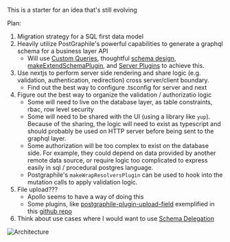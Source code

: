 This is a starter for an idea that's still evolving

Plan:
1. Migration strategy for a SQL first data model
2. Heavily utilize PostGraphile's powerful capabilities to generate a graphql schema for a business layer API
    * Will use [Custom Queries](https://www.graphile.org/postgraphile/custom-queries/), thoughtful [schema design](https://www.graphile.org/postgraphile/postgresql-schema-design/), [makeExtendSchemaPlugin](https://www.graphile.org/postgraphile/make-extend-schema-plugin/), and [Server Plugins](https://www.graphile.org/postgraphile/plugins/) to achieve this.
3. Use nextjs to perform server side rendering and share logic (e.g. validation, authentication, redirection) cross server/client boundary.
    * Find out the best way to configure .tsconfig for server and next
4. Figure out the best way to organize the validation / authorizatio logic
    * Some will need to live on the database layer, as table constraints, rbac, row level security
    * Some will need to be shared with the UI (using a library like `yup`). Because of the sharing, the logic will need to exist as typescript and should probably be used on HTTP server before being sent to the graphql layer.
    * Some authorization will be too complex to exist on the database side. For example, they could depend on data provided by another remote data source, or require logic too complicated to express easily in sql / procedural postgres language. 
    * Postgraphile's `makeWrapResolversPlugin` can be used to hook into the mutation calls to apply validation logic.
5. File upload???
    * Apollo seems to have a way of doing this
    * Some plugins, like [postgraphile-plugin-upload-field](https://github.com/mattbretl/postgraphile-plugin-upload-field) exemplified in this [github repo](https://github.com/mattbretl/postgraphile-upload-example)
6. Think about use cases where I would want to use [Schema Delegation](https://www.prisma.io/blog/graphql-schema-stitching-explained-schema-delegation-4c6caf468405)


![Architecture](https://i.imgur.com/hMZtZDP.png)
